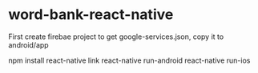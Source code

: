 # word-bank-react-native

First create firebae project to get google-services.json, copy it to android/app

npm install
react-native link
react-native run-android
react-native run-ios
